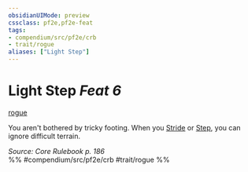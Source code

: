 ```yaml
---
obsidianUIMode: preview
cssclass: pf2e,pf2e-feat
tags:
- compendium/src/pf2e/crb
- trait/rogue
aliases: ["Light Step"]
---
```

# Light Step  *Feat 6*  
[rogue](../../rules/traits/rogue.md)  


You aren't bothered by tricky footing. When you [Stride](../../rules/actions/stride.md) or [Step](../../rules/actions/step.md), you can ignore difficult terrain.

*Source: Core Rulebook p. 186*  
%% #compendium/src/pf2e/crb #trait/rogue %%